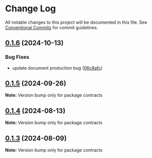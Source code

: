 # Change Log

All notable changes to this project will be documented in this file.
See [Conventional Commits](https://conventionalcommits.org) for commit guidelines.

## [0.1.6](https://github.com/coopenomics/contracts/compare/contracts@0.1.5...contracts@0.1.6) (2024-10-13)


### Bug Fixes

* update document production bug ([06c8afc](https://github.com/coopenomics/contracts/commit/06c8afcad3f58bcd91ae199ef9f42a3f4ef676c3))





## [0.1.5](https://github.com/coopenomics/contracts/compare/contracts@0.1.5-alpha.0...contracts@0.1.5) (2024-09-26)

**Note:** Version bump only for package contracts





## [0.1.4](https://github.com/coopenomics/contracts/compare/contracts@0.1.4-alpha.6...contracts@0.1.4) (2024-08-13)

**Note:** Version bump only for package contracts





## [0.1.3](https://github.com/coopenomics/contracts/compare/contracts@0.1.3-alpha.0...contracts@0.1.3) (2024-08-09)

**Note:** Version bump only for package contracts
